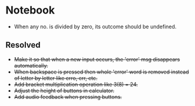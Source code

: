 # Notebook

- When any no. is divided by zero, its outcome should be undefined.






## Resolved

- ~~Make it so that when a new input occurs, the 'error' msg disappears automatically.~~
- ~~When backspace is pressed then whole 'error' word is removed instead of letter by letter like erro, err, etc.~~
- ~~Add bracket multiplication operation like 3(8) = 24.~~
- ~~Adjust the height of buttons in calculator.~~
- ~~Add audio feedback when pressing buttons.~~